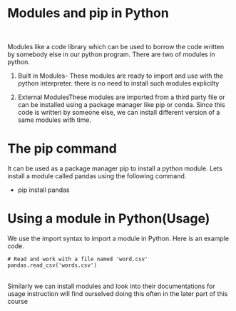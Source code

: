 # Modules and pip in Python
<br>

Modules like a code library which can be used to borrow the code written by somebody else in our python program. There are two of modules in python.

1. Built in Modules- These modules are ready to import and use with the python interpreter. there is no need to install such modules explicilty

2. External ModulesThese modules are imported from a third party file or can be installed using a package manager like pip or conda. Since this code is written by someone else, we can install different version of a same modules with time.</ul>

# The pip command
It can be used as a package manager pip to install a python module. Lets install a module called pandas using the following command.

- pip install pandas

# Using a module in Python(Usage)
We use the import syntax to import a module in Python. Here is an example code.

``` import pandas
# Read and work with a file named 'word.csv'
pandas.read_csv('words.csv')
 ```
<br>
Similarly we can install modules and look into their documentations for usage instruction will find ourselved doing this often in the later part of this course

